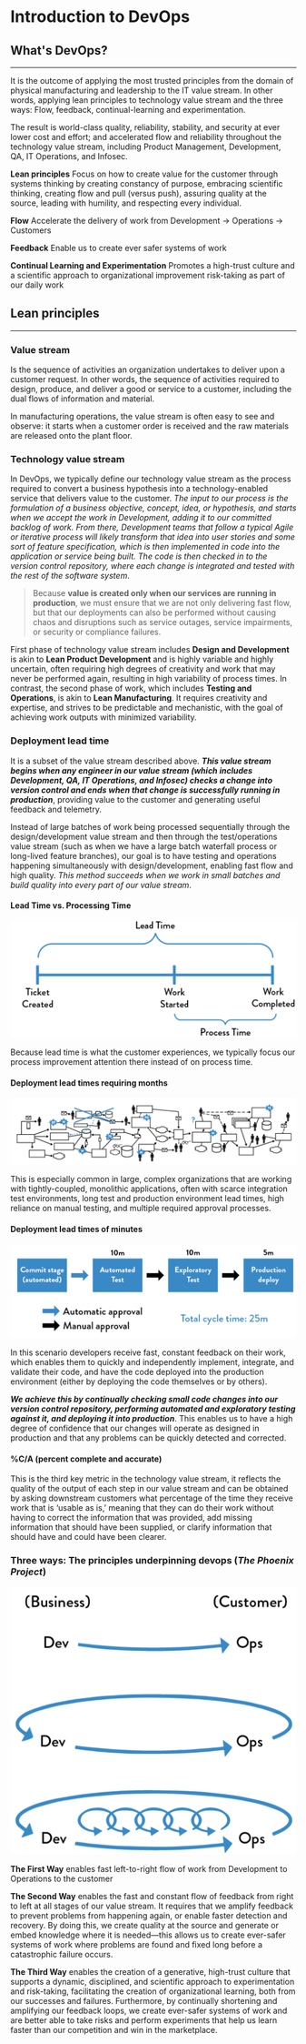# **Introduction to DevOps**

## **What's DevOps?** 

---

It is the outcome of applying the most trusted principles from the domain of physical manufacturing and leadership to the IT value stream. In other words, applying lean principles to technology value stream and the three ways: Flow, feedback, continual-learning and experimentation.

The result is world-class quality, reliability, stability, and security at ever lower cost and effort; and accelerated flow and reliability throughout the technology value stream, including Product Management, Development, QA, IT Operations, and Infosec.

**Lean principles** Focus on how to create value for the customer through systems thinking by creating constancy of purpose, embracing scientific thinking, creating flow and pull (versus push), assuring quality at the source, leading with humility, and respecting every individual.  

**Flow**  Accelerate the delivery of work from Development → Operations → Customers

**Feedback** Enable us to create ever safer systems of work

**Continual Learning and Experimentation** Promotes a high-trust culture and a scientific approach to organizational improvement risk-taking as part of our daily work

## Lean principles

---

### Value stream

Is the sequence of activities an organization undertakes to deliver upon a customer request. In other words, the sequence of activities required to design, produce, and deliver a good or service to a customer, including the dual flows of information and material.

In manufacturing operations, the value stream is often easy to see and observe: it starts when a customer order is received and the raw materials are released onto the plant floor.

### Technology value stream

In DevOps, we typically define our technology value stream as the process required to convert a business hypothesis into a technology-enabled service that delivers value to the customer. _The input to our process is the formulation of a business objective, concept, idea, or hypothesis, and starts when we accept the work in Development, adding it to our committed backlog of work. From there, Development teams that follow a typical Agile or iterative process will likely transform that idea into user stories and some sort of feature specification, which is then implemented in code into the application or service being built. The code is then checked in to the version control repository, where each change is integrated and tested with the rest of the software system_.

> Because **value is created only when our services are running in production**, we must ensure that we are not only delivering fast flow, but that our deployments can also be performed without causing chaos and disruptions such as service outages, service impairments, or security or compliance failures.

First phase of technology value stream includes **Design and Development** is akin to **Lean Product Development** and is highly variable and highly uncertain, often requiring high degrees of creativity and work that may never be performed again, resulting in high variability of process times. In contrast, the second phase of work, which includes **Testing and Operations**, is akin to **Lean Manufacturing**. It requires creativity and expertise, and strives to be predictable and mechanistic, with the goal of achieving work outputs with minimized variability.

### Deployment lead time

It is a subset of the value stream described above. ***This value stream begins when any engineer in our value stream (which includes Development, QA, IT Operations, and Infosec) checks a change into version control and ends when that change is successfully running in production***, providing value to the customer and generating useful feedback and telemetry.

Instead of large batches of work being processed sequentially through the design/development value stream and then through the test/operations value stream (such as when we have a large batch waterfall process or long-lived feature branches), our goal is to have testing and operations happening simultaneously with design/development, enabling fast flow and high quality. _This method succeeds when we work in small batches and build quality into every part of our value stream_.

#### Lead Time vs. Processing Time

![Lead Time vs. Processing Time](lead-processing-time.png)

Because lead time is what the customer experiences, we typically focus our process improvement attention there instead of on process time.

#### Deployment lead times requiring months

![requiring-months](requiring-months.png)

This is especially common in large, complex organizations that are working with tightly-coupled, monolithic applications, often with scarce integration test environments, long test and production environment lead times, high reliance on manual testing, and multiple required approval processes.

#### Deployment lead times of minutes

![requiring-minutes](requiring-minutes.png)

In this scenario developers receive fast, constant feedback on their work, which enables them to quickly and independently implement, integrate, and validate their code, and have the code deployed into the production environment (either by deploying the code themselves or by others). 

***We achieve this by continually checking small code changes into our version control repository, performing automated and exploratory testing against it, and deploying it into production***. This enables us to have a high degree of confidence that our changes will operate as designed in production and that any problems can be quickly detected and corrected.

#### %C/A (percent complete and accurate)

This is the third key metric in the technology value stream, it reflects the quality of the output of each step in our value stream and can be obtained by asking downstream customers what percentage of the time they receive work that is ‘usable as is,’ meaning that they can do their work without having to correct the information that was provided, add missing information that should have been supplied, or clarify information that should have and could have been clearer.

### Three ways: The principles underpinning devops (*The Phoenix Project*)

![three-ways](three-ways.png)

**The First Way** enables fast left-to-right flow of work from Development to Operations to the customer

**The Second Way** enables the fast and constant flow of feedback from right to left at all stages of our value stream. It requires that we amplify feedback to prevent problems from happening again, or enable faster detection and recovery. By doing this, we create quality at the source and generate or embed knowledge where it is needed—this allows us to create ever-safer systems of work where problems are found and fixed long before a catastrophic failure occurs.

**The Third Way** enables the creation of a generative, high-trust culture that supports a dynamic, disciplined, and scientific approach to experimentation and risk-taking, facilitating the creation of organizational learning, both from our successes and failures. Furthermore, by continually shortening and amplifying our feedback loops, we create ever-safer systems of work and are better able to take risks and perform experiments that help us learn faster than our competition and win in the marketplace.